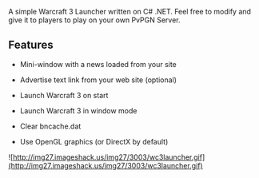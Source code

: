 A simple Warcraft 3 Launcher written on C# .NET. Feel free to modify and give it to players to play on your own PvPGN Server.


## Features ##

  * Mini-window with a news loaded from your site

  * Advertise text link from your web site (optional)

  * Launch Warcraft 3 on start

  * Launch Warcraft 3 in window mode

  * Clear bncache.dat

  * Use OpenGL graphics (or DirectX by default)


![http://img27.imageshack.us/img27/3003/wc3launcher.gif](http://img27.imageshack.us/img27/3003/wc3launcher.gif)